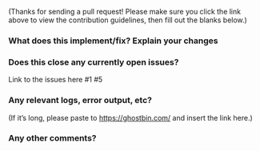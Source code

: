 (Thanks for sending a pull request! Please make sure you click the link above to view the contribution guidelines, then fill out the blanks below.)

### What does this implement/fix? Explain your changes ###


### Does this close any currently open issues? ###

Link to the issues here
    #1 #5

### Any relevant logs, error output, etc? ###

(If it’s long, please paste to https://ghostbin.com/ and insert the link here.)

### Any other comments? ###
